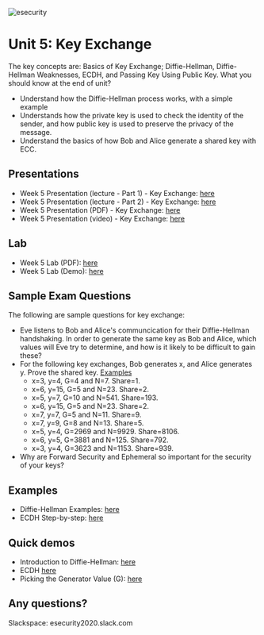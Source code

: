 ![esecurity](https://raw.githubusercontent.com/billbuchanan/esecurity/master/z_associated/esecurity_graphics.jpg)

# Unit 5: Key Exchange
The key concepts are: Basics of Key Exchange; Diffie-Hellman, Diffie-Hellman Weaknesses, ECDH, and Passing Key Using Public Key.
What you should know at the end of unit?

* Understand how the Diffie-Hellman process works, with a simple example
* Understands how the private key is used to check the identity of the sender, and how public key is used to preserve the privacy of the message.
* Understand the basics of how Bob and Alice generate a shared key with ECC.

## Presentations

* Week 5 Presentation (lecture - Part 1) - Key Exchange: [here](https://youtu.be/l_osjo8r13Q)
* Week 5 Presentation (lecture - Part 2) - Key Exchange: [here](https://youtu.be/95AuvZNm0Yg)
* Week 5 Presentation (PDF) - Key Exchange: [here](https://asecuritysite.com/public/unit05_key_exchange.pdf)
* Week 5 Presentation (video) - Key Exchange: [here](https://youtu.be/poC1Pc-KDSo)

## Lab

* Week 5 Lab (PDF): [here](https://asecuritysite.com/public/new_lab05.pdf)
* Week 5 Lab (Demo): [here](https://www.youtube.com/watch?v=Lnw4FhiOwiU&feature=youtu.be)

## Sample Exam Questions

The following are sample questions for key exchange:

* Eve listens to Bob and Alice's communcication for their Diffie-Hellman handshaking. In order to generate the same key as Bob and Alice, which values will Eve try to determine, and how is it likely to be difficult to gain these?
* For the following key exchanges, Bob generates x, and Alice generates y. Prove the shared key. [Examples](https://asecuritysite.com/public/diffie_examples.pdf)
  * x=3, y=4, G=4 and N=7. Share=1.
  * x=6, y=15, G=5 and N=23. Share=2.
  * x=5, y=7, G=10 and N=541. Share=193.
  * x=6, y=15, G=5 and N=23. Share=2.
  * x=7, y=7, G=5 and N=11. Share=9.
  * x=7, y=9, G=8 and N=13. Share=5.
  * x=5, y=4, G=2969 and N=9929. Share=8106.
  * x=6, y=5, G=3881 and N=125. Share=792.
  * x=3, y=4, G=3623 and N=1153. Share=939.
* Why are Forward Security and Ephemeral so important for the security of your keys?

## Examples

* Diffie-Hellman Examples: [here](https://asecuritysite.com/public/diffie_examples.pdf)
* ECDH Step-by-step: [here](https://asecuritysite.com/encryption/js08)

## Quick demos

* Introduction to Diffie-Hellman: [here](https://www.youtube.com/watch?v=wyNPhNAsmJ0)
* ECDH [here](https://youtu.be/uQQz3MX-d8I)
* Picking the Generator Value (G): [here](https://www.youtube.com/watch?v=-TjSuch3VGU)

## Any questions?

Slackspace: esecurity2020.slack.com

